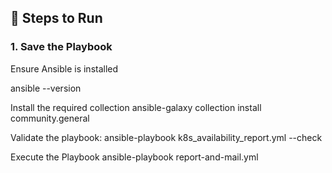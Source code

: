

## 🚀 Steps to Run

### 1. Save the Playbook



Ensure Ansible is installed

ansible --version

Install the required collection
ansible-galaxy collection install community.general



Validate the playbook:
ansible-playbook k8s_availability_report.yml --check

Execute the Playbook
ansible-playbook report-and-mail.yml


